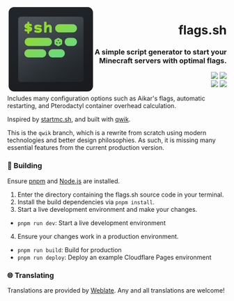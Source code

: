 [Website]: https://flags.sh
[Website Badge]: https://img.shields.io/badge/Website-202b38?labelColor=202b38&logo=html5&logoColor=white&style=flat-square
[Support]: https://encode42.dev/support
[Support Badge]: https://img.shields.io/discord/646517284453613578?color=7289da&labelColor=7289da&label=​&logo=discord&logoColor=white&style=flat-square
[Codacy]: https://app.codacy.com/gh/Encode42/flags.sh/dashboard
[Codacy Badge]: https://img.shields.io/codacy/grade/fcab733f761c4c09a0216f89feb95797?color=172B4D&labelColor=172B4D&label=​&logo=codacy&style=flat-square
[Weblate]: https://hosted.weblate.org/projects/flags-sh/
[Weblate Badge]: https://img.shields.io/weblate/progress/flags-sh?server=https%3A%2F%2Fhosted.weblate.org&color=2ECCAA&labelColor=2ECCAA&logo=weblate&logoColor=white&label=​&style=flat-square

<img alt="Badge icon" src=".github/assets/badge.png" align="left">

<div align="right">

# flags.sh
### A simple script generator to start your Minecraft servers with optimal flags.

[![][Website Badge]][Website] [![][Support Badge]][Support]  
[![][Codacy Badge]][Codacy] [![][Weblate Badge]][Weblate]
</div>

Includes many configuration options such as Aikar's flags, automatic restarting, and Pterodactyl container overhead calculation.

Inspired by [startmc.sh](https://startmc.sh), and built with [qwik](https://qwik.builder.io).

This is the `qwik` branch, which is a rewrite from scratch using modern technologies and better design philosophies. As such, it is missing many essential features from the current production version.

### 🔨  Building
Ensure [pnpm](https://pnpm.io) and [Node.js](https://nodejs.org) are installed.

1. Enter the directory containing the flags.sh source code in your terminal.
2. Install the build dependencies via `pnpm install`.
3. Start a live development environment and make your changes.
  - `pnpm run dev`: Start a live development environment
4. Ensure your changes work in a production environment.
  - `pnpm run build`: Build for production
  - `pnpm run deploy`: Deploy an example Cloudflare Pages environment

### 🌐  Translating
Translations are provided by [Weblate]. Any and all translations are welcome!
